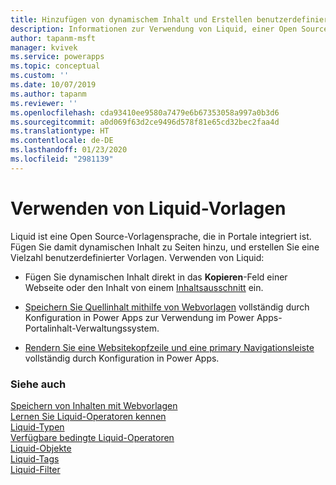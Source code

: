 ```yaml
---
title: Hinzufügen von dynamischem Inhalt und Erstellen benutzerdefinierter Vorlagen für ein Portal | MicrosoftDocs
description: Informationen zur Verwendung von Liquid, einer Open Source-Vorlagensprache in Ihren Portale.
author: tapanm-msft
manager: kvivek
ms.service: powerapps
ms.topic: conceptual
ms.custom: ''
ms.date: 10/07/2019
ms.author: tapanm
ms.reviewer: ''
ms.openlocfilehash: cda93410ee9580a7479e6b67353058a997a0b3d6
ms.sourcegitcommit: a0d069f63d2ce9496d578f81e65cd32bec2faa4d
ms.translationtype: HT
ms.contentlocale: de-DE
ms.lasthandoff: 01/23/2020
ms.locfileid: "2981139"
---
```

# <a name="work-with-liquid-templates"></a>Verwenden von Liquid-Vorlagen

Liquid ist eine Open Source-Vorlagensprache, die in Portale integriert ist. Fügen Sie damit dynamischen Inhalt zu Seiten hinzu, und erstellen Sie eine Vielzahl benutzerdefinierter Vorlagen. Verwenden von Liquid:

- Fügen Sie dynamischen Inhalt direkt in das **Kopieren**-Feld einer Webseite oder den Inhalt von einem [Inhaltsausschnitt](../configure/customize-content-snippets.md) ein.  

- [Speichern Sie Quellinhalt mithilfe von Webvorlagen](store-content-web-templates.md) vollständig durch Konfiguration in Power Apps zur Verwendung im Power Apps-Portalinhalt-Verwaltungssystem.  

- [Rendern Sie eine Websitekopfzeile und eine primary Navigationsleiste](render-site-header-primary-navigation.md) vollständig durch Konfiguration in Power Apps.  


### <a name="see-also"></a>Siehe auch

[Speichern von Inhalten mit Webvorlagen](store-content-web-templates.md)  
[Lernen Sie Liquid-Operatoren kennen](liquid-operators.md)  
[Liquid-Typen](liquid-types.md)  
[Verfügbare bedingte Liquid-Operatoren](liquid-conditional-operators.md)  
[Liquid-Objekte](liquid-objects.md)  
[Liquid-Tags](liquid-tags.md)  
[Liquid-Filter](liquid-filters.md)  
